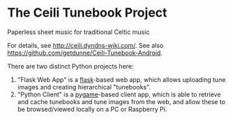 # The Ceili Tunebook Project
Paperless sheet music for traditional Celtic music

For details, see http://ceili.dyndns-wiki.com/. See also https://github.com/getdunne/Ceili-Tunebook-Android.

There are two distinct Python projects here:

1. "Flask Web App" is a [flask](http://flask.pocoo.org)-based web app, which allows uploading tune images and creating hierarchical "tunebooks".
2. "Python Client" is a [pygame](http://www.pygame.org/docs)-based client app, which is able to retrieve and cache tunebooks and tune images from the web, and allow these to be browsed/viewed locally on a PC or Raspberry Pi.

